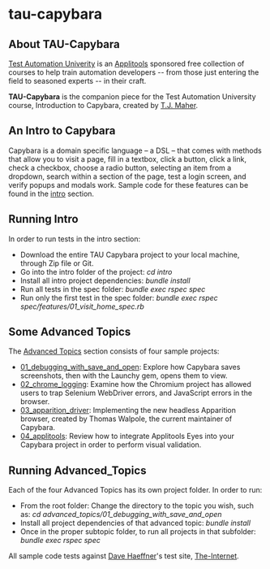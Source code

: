 # tau-capybara

## About TAU-Capybara

[Test Automation Univerity](https://testautomationu.applitools.com/) is an [Applitools](http://applitools.com) sponsored free collection of courses to help train automation developers -- from those just entering the field to seasoned experts -- in their craft. 

**TAU-Capybara** is the companion piece for the Test Automation University course, Introduction to Capybara, created by [T.J. Maher](http://tjmaher.com).

## An Intro to Capybara

Capybara is a domain specific language – a DSL – that comes with methods that allow you to visit a page, fill in a textbox, click a button, click a link, check a checkbox, choose a radio button, selecting an item from a dropdown, search within a section of the page, test a login screen, and verify popups and modals work. Sample code for these features can be found in the [intro](https://github.com/tjmaher/tau-capybara/tree/master/intro) section. 

## Running Intro 

In order to run tests in the intro section:
* Download the entire TAU Capybara project to your local machine, through Zip file or Git. 
* Go into the intro folder of the project: *cd intro* 
* Install all intro project dependencies: *bundle install*
* Run all tests in the spec folder: *bundle exec rspec spec*
* Run only the first test in the spec folder: *bundle exec rspec spec/features/01_visit_home_spec.rb*

## Some Advanced Topics 

The [Advanced Topics](https://github.com/tjmaher/tau-capybara/tree/master/advanced_topics) section consists of four sample projects: 

* [01_debugging_with_save_and_open](https://github.com/tjmaher/tau-capybara/tree/master/advanced_topics/01_debugging_with_save_and_open): Explore how Capybara saves screenshots, then with the Launchy gem, opens them to view. 
* [02_chrome_logging](https://github.com/tjmaher/tau-capybara/tree/master/advanced_topics/02_chrome_logging): Examine how the Chromium project has allowed users to trap Selenium WebDriver errors, and JavaScript errors in the browser. 
* [03_apparition_driver](https://github.com/tjmaher/tau-capybara/tree/master/advanced_topics/03_apparition_driver): Implementing the new headless Apparition browser, created by Thomas Walpole, the current maintainer of Capybara. 
* [04_applitools](https://github.com/tjmaher/tau-capybara/tree/master/advanced_topics/04_applitools): Review how to integrate Applitools Eyes into your Capybara project in order to perform visual validation. 

## Running Advanced_Topics 

Each of the four Advanced Topics has its own project folder. In order to run:
* From the root folder: Change the directory to the topic you wish, such as: *cd advanced_topics/01_debugging_with_save_and_open*
* Install all project dependencies of that advanced topic: *bundle install*
* Once in the proper subtopic folder, to run all projects in that subfolder: *bundle exec rspec spec*

All sample code tests against [Dave Haeffner](http://davehaeffner.com/)'s test site, [The-Internet](https://the-internet.herokuapp.com/).
